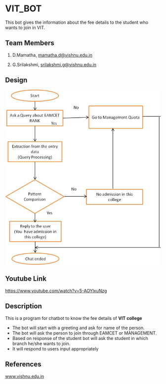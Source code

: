 # VIT_BOT
This bot gives the information about the fee details to the student who wants to join in VIT.
## Team Members
1. D.Mamatha, mamatha.d@vishnu.edu.in

2. G.Srilakshmi, srilakshmi.g@vishnu.edu.in
## Design
![Design](https://github.com/MAMATHA35/Chatbot/blob/main/Picture2.jpg)
## Youtube Link
https://www.youtube.com/watch?v=5-AOYlxuNzg
## Description
This is a program for chatbot to know the fee details of **VIT college**
  + The bot will start with a greeting and ask for name of the person.
  + The bot will ask the person to join through EAMCET or MANAGEMENT.
  + Based on response of the student bot will ask the student in which branch
he/she wants to join.
  + It will respond to users input appropriately
## References
www.vishnu.edu.in

